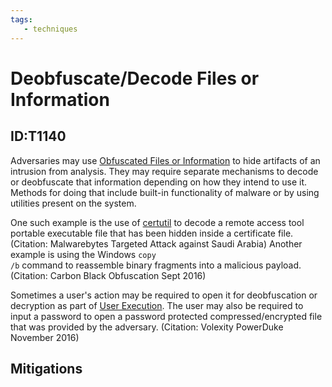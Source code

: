 ```yaml
---
tags:
   - techniques
---
```

# Deobfuscate/Decode Files or Information
## ID:T1140
Adversaries may use [Obfuscated Files or Information](techniques/T1027) to hide artifacts of an intrusion from analysis. They may require separate mechanisms to decode or deobfuscate that information depending on how they intend to use it. Methods for doing that include built-in functionality of malware or by using utilities present on the system.

One such example is the use of [certutil](software/S0160) to decode a remote access tool portable executable file that has been hidden inside a certificate file.(Citation: Malwarebytes Targeted Attack against Saudi Arabia) Another example is using the Windows <code>copy /b</code> command to reassemble binary fragments into a malicious payload.(Citation: Carbon Black Obfuscation Sept 2016)

Sometimes a user's action may be required to open it for deobfuscation or decryption as part of [User Execution](techniques/T1204). The user may also be required to input a password to open a password protected compressed/encrypted file that was provided by the adversary. (Citation: Volexity PowerDuke November 2016)
## Mitigations
